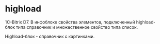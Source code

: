 # highload
1C-Bitrix D7. В инфоблоке свойства элементов, подключенный highload-блок типа справочник и множественное свойство типа список.

Highload-блок - справочник с картинками.
